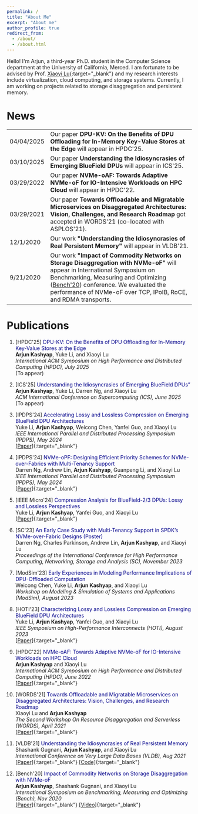 ```yaml
---
permalink: /
title: "About Me"
excerpt: "About me"
author_profile: true
redirect_from: 
  - /about/
  - /about.html
---
```


<link rel="stylesheet" type="text/css" media="all" href="assets/css/about_page.css" />

Hello! I'm Arjun, a third-year Ph.D. student in the Computer Science department at the University of California, Merced. I am fortunate to be advised by Prof. [Xiaoyi Lu](https://sites.ucmerced.edu/luxi){:target="_blank"} and my research interests include virtualization, cloud computing, and storage systems. Currently, I am working on projects related to storage disaggregation and persistent memory.

# News

<table>
  <tr>
    <td>04/04/2025</td>
    <td>Our paper <b>DPU-KV: On the Benefits of DPU Offloading for In-Memory Key-Value Stores at the Edge</b> will appear in HPDC'25.</td>
  </tr>
  <tr>
    <td>03/10/2025</td>
    <td>Our paper <b>Understanding the Idiosyncrasies of Emerging BlueField DPUs</b> will appear in ICS'25.</td>
  </tr>
    <tr>
    <td>03/29/2022</td>
    <td>Our paper <b>NVMe-oAF: Towards Adaptive NVMe-oF for IO-Intensive Workloads on HPC Cloud</b> will appear in HPDC'22.</td>
  </tr>
  <tr>
    <td>03/29/2021</td>
    <td>Our paper <b>Towards Offloadable and Migratable Microservices on Disaggregated Architectures: Vision, Challenges, and Research Roadmap</b> got accepted in WORDS'21 (co-located with ASPLOS'21).</td>
  </tr>
  <tr>
    <td>12/1/2020</td>
    <td>Our work <b>"Understanding the Idiosyncrasies of Real Persistent Memory"</b> will appear in VLDB'21.</td>
  </tr>
  <tr>
    <td>9/21/2020</td>
    <td>Our work <b>"Impact of Commodity Networks on Storage Disaggregation with NVMe-oF"</b> will appear in International Symposium on Benchmarking, Measuring and Optimizing (<a href="https://www.benchcouncil.org/bench20/index.html" target="_blank">Bench'20</a>) conference. We evaluated the performance of NVMe-oF over TCP, IPoIB, RoCE, and RDMA transports.</td>
  </tr>
</table>

# Publications
1. [HPDC'25] <span style="color:#00008B">DPU-KV: On the Benefits of DPU Offloading for In-Memory Key-Value Stores at the Edge</span>  
   **Arjun Kashyap**, Yuke Li, and Xiaoyi Lu  
   *International ACM Symposium on High Performance and Distributed Computing (HPDC), July 2025*  
   (To appear)
2. [ICS'25] <span style="color:#00008B">Understanding the Idiosyncrasies of Emerging BlueField DPUs”</span>  
   **Arjun Kashyap**, Yuke Li, Darren Ng, and Xiaoyi Lu  
   *ACM International Conference on Supercomputing (ICS), June 2025*  
   (To appear)
3. [IPDPS'24] <span style="color:#00008B">Accelerating Lossy and Lossless Compression on Emerging BlueField DPU Architectures</span>  
   Yuke Li, **Arjun Kashyap**, Weicong Chen, Yanfei Guo, and Xiaoyi Lu  
   *IEEE International Parallel and Distributed Processing Symposium (IPDPS), May 2024*  
   [[Paper]](https://ieeexplore.ieee.org/document/10579226){:target="_blank"}
4. [IPDPS'24] <span style="color:#00008B">NVMe-oPF: Designing Efficient Priority Schemes for NVMe-over-Fabrics with Multi-Tenancy Support</span>  
   Darren Ng, Andrew Lin, **Arjun Kashyap**, Guanpeng Li, and Xiaoyi Lu  
   *IEEE International Parallel and Distributed Processing Symposium (IPDPS), May 2024*  
   [[Paper]](https://ieeexplore.ieee.org/document/10579141){:target="_blank"}
5. [IEEE Micro'24] <span style="color:#00008B">Compression Analysis for BlueField-2/3 DPUs: Lossy and Lossless Perspectives</span>  
   Yuke Li, **Arjun Kashyap**, Yanfei Guo, and Xiaoyi Lu  
   [[Paper]](https://ieeexplore.ieee.org/document/10364358){:target="_blank"}
6. [SC'23] <span style="color:#00008B">An Early Case Study with Multi-Tenancy Support in SPDK’s NVMe-over-Fabric Designs (Poster)</span>  
   Darren Ng, Charles Parkinson, Andrew Lin, **Arjun Kashyap**, and Xiaoyi Lu    
   *Proceedings of the International Conference for High Performance Computing, Networking, Storage and Analysis (SC), November 2023* 
7. [ModSim'23] <span style="color:#00008B">Early Experiences in Modeling Performance Implications of DPU-Offloaded Computation</span>  
   Weicong Chen, Yuke Li, **Arjun Kashyap**, and Xiaoyi Lu    
   *Workshop on Modeling & Simulation of Systems and Applications (ModSim), August 2023*  
8. [HOTI'23] <span style="color:#00008B">Characterizing Lossy and Lossless Compression on Emerging BlueField DPU Architectures</span>  
   Yuke Li, **Arjun Kashyap**, Yanfei Guo, and Xiaoyi Lu  
   *IEEE Symposium on High-Performance Interconnects (HOTI), August 2023*  
   [[Paper]](https://ieeexplore.ieee.org/abstract/document/10287290){:target="_blank"}
9. [HPDC'22] <span style="color:#00008B">NVMe-oAF: Towards Adaptive NVMe-oF for IO-Intensive Workloads on HPC Cloud</span>  
   **Arjun Kashyap** and Xiaoyi Lu  
   *International ACM Symposium on High Performance and Distributed Computing (HPDC), June 2022*  
   [[Paper]](https://dl.acm.org/doi/pdf/10.1145/3502181.3531476){:target="_blank"}

10. [WORDS'21] <span style="color:#00008B">Towards Offloadable and Migratable Microservices on Disaggregated Architectures: Vision, Challenges, and Research Roadmap</span>  
   Xiaoyi Lu  and **Arjun Kashyap**  
   *The Second Workshop On Resource Disaggregation and Serverless (WORDS), April 2021*  
   [[Paper]](https://arxiv.org/pdf/2104.11272.pdf){:target="_blank"}

11. [VLDB'21] <span style="color:#00008B">Understanding the Idiosyncrasies of Real Persistent Memory</span>  
   Shashank Gugnani, **Arjun Kashyap**, and Xiaoyi Lu  
   *International Conference on Very Large Data Bases (VLDB), Aug 2021*  
   [[Paper]](https://dl.acm.org/doi/pdf/10.14778/3436905.3436921){:target="_blank"}  [[Code]](https://github.com/padsys/PMIdioBench){:target="_blank"}
   
12. [Bench'20] <span style="color:#00008B">Impact of Commodity Networks on Storage Disaggregation with NVMe-oF</span>  
   **Arjun Kashyap**, Shashank Gugnani, and Xiaoyi Lu  
   *International Symposium on Benchmarking, Measuring and Optimizing (Bench), Nov 2020*  
   [[Paper]](https://link.springer.com/chapter/10.1007/978-3-030-71058-3_3){:target="_blank"}  [[Video]](https://www.youtube.com/watch?v=4K17ED9OMmU&ab_channel=Bench%2720){:target="_blank"}
